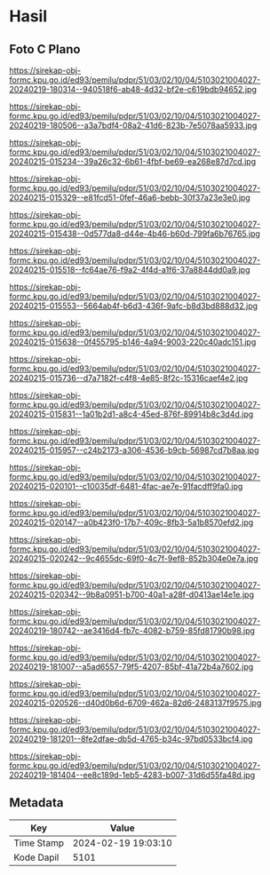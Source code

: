# Hasil

## Foto C Plano

https://sirekap-obj-formc.kpu.go.id/ed93/pemilu/pdpr/51/03/02/10/04/5103021004027-20240219-180314--940518f6-ab48-4d32-bf2e-c619bdb94652.jpg

https://sirekap-obj-formc.kpu.go.id/ed93/pemilu/pdpr/51/03/02/10/04/5103021004027-20240219-180506--a3a7bdf4-08a2-41d6-823b-7e5078aa5933.jpg

https://sirekap-obj-formc.kpu.go.id/ed93/pemilu/pdpr/51/03/02/10/04/5103021004027-20240215-015234--39a26c32-6b61-4fbf-be69-ea268e87d7cd.jpg

https://sirekap-obj-formc.kpu.go.id/ed93/pemilu/pdpr/51/03/02/10/04/5103021004027-20240215-015329--e81fcd51-0fef-46a6-bebb-30f37a23e3e0.jpg

https://sirekap-obj-formc.kpu.go.id/ed93/pemilu/pdpr/51/03/02/10/04/5103021004027-20240215-015438--0d577da8-d44e-4b46-b60d-799fa6b76765.jpg

https://sirekap-obj-formc.kpu.go.id/ed93/pemilu/pdpr/51/03/02/10/04/5103021004027-20240215-015518--fc64ae76-f9a2-4f4d-a1f6-37a8844dd0a9.jpg

https://sirekap-obj-formc.kpu.go.id/ed93/pemilu/pdpr/51/03/02/10/04/5103021004027-20240215-015553--5664ab4f-b6d3-436f-9afc-b8d3bd888d32.jpg

https://sirekap-obj-formc.kpu.go.id/ed93/pemilu/pdpr/51/03/02/10/04/5103021004027-20240215-015638--0f455795-b146-4a94-9003-220c40adc151.jpg

https://sirekap-obj-formc.kpu.go.id/ed93/pemilu/pdpr/51/03/02/10/04/5103021004027-20240215-015736--d7a7182f-c4f8-4e85-8f2c-15316caef4e2.jpg

https://sirekap-obj-formc.kpu.go.id/ed93/pemilu/pdpr/51/03/02/10/04/5103021004027-20240215-015831--1a01b2d1-a8c4-45ed-876f-89914b8c3d4d.jpg

https://sirekap-obj-formc.kpu.go.id/ed93/pemilu/pdpr/51/03/02/10/04/5103021004027-20240215-015957--c24b2173-a306-4536-b9cb-56987cd7b8aa.jpg

https://sirekap-obj-formc.kpu.go.id/ed93/pemilu/pdpr/51/03/02/10/04/5103021004027-20240215-020101--c10035df-6481-4fac-ae7e-91facdff9fa0.jpg

https://sirekap-obj-formc.kpu.go.id/ed93/pemilu/pdpr/51/03/02/10/04/5103021004027-20240215-020147--a0b423f0-17b7-409c-8fb3-5a1b8570efd2.jpg

https://sirekap-obj-formc.kpu.go.id/ed93/pemilu/pdpr/51/03/02/10/04/5103021004027-20240215-020242--9c4655dc-69f0-4c7f-9ef8-852b304e0e7a.jpg

https://sirekap-obj-formc.kpu.go.id/ed93/pemilu/pdpr/51/03/02/10/04/5103021004027-20240215-020342--9b8a0951-b700-40a1-a28f-d0413ae14e1e.jpg

https://sirekap-obj-formc.kpu.go.id/ed93/pemilu/pdpr/51/03/02/10/04/5103021004027-20240219-180742--ae3416d4-fb7c-4082-b759-85fd81790b98.jpg

https://sirekap-obj-formc.kpu.go.id/ed93/pemilu/pdpr/51/03/02/10/04/5103021004027-20240219-181007--a5ad6557-79f5-4207-85bf-41a72b4a7602.jpg

https://sirekap-obj-formc.kpu.go.id/ed93/pemilu/pdpr/51/03/02/10/04/5103021004027-20240215-020526--d40d0b6d-6709-462a-82d6-2483137f9575.jpg

https://sirekap-obj-formc.kpu.go.id/ed93/pemilu/pdpr/51/03/02/10/04/5103021004027-20240219-181201--8fe2dfae-db5d-4765-b34c-97bd0533bcf4.jpg

https://sirekap-obj-formc.kpu.go.id/ed93/pemilu/pdpr/51/03/02/10/04/5103021004027-20240219-181404--ee8c189d-1eb5-4283-b007-31d6d55fa48d.jpg


## Metadata

| Key        | Value               |
| ---------- | ------------------- |
| Time Stamp | 2024-02-19 19:03:10 |
| Kode Dapil | 5101                |



